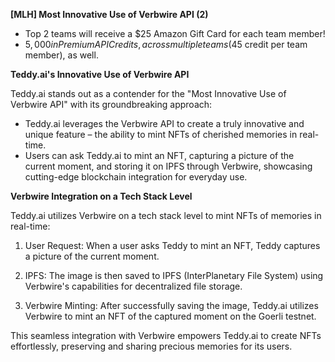 **[MLH] Most Innovative Use of Verbwire API (2)**
- Top 2 teams will receive a $25 Amazon Gift Card for each team member!
- $5,000 in Premium API Credits, across multiple teams ($45 credit per team member), as well.

**Teddy.ai's Innovative Use of Verbwire API**

Teddy.ai stands out as a contender for the "Most Innovative Use of Verbwire API" with its groundbreaking approach:

- Teddy.ai leverages the Verbwire API to create a truly innovative and unique feature – the ability to mint NFTs of cherished memories in real-time.
- Users can ask Teddy.ai to mint an NFT, capturing a picture of the current moment, and storing it on IPFS through Verbwire, showcasing cutting-edge blockchain integration for everyday use.

**Verbwire Integration on a Tech Stack Level**

Teddy.ai utilizes Verbwire on a tech stack level to mint NFTs of memories in real-time:

1. User Request: When a user asks Teddy to mint an NFT, Teddy captures a picture of the current moment.

2. IPFS: The image is then saved to IPFS (InterPlanetary File System) using Verbwire's capabilities for decentralized file storage.

3. Verbwire Minting: After successfully saving the image, Teddy.ai utilizes Verbwire to mint an NFT of the captured moment on the Goerli testnet.

This seamless integration with Verbwire empowers Teddy.ai to create NFTs effortlessly, preserving and sharing precious memories for its users.
